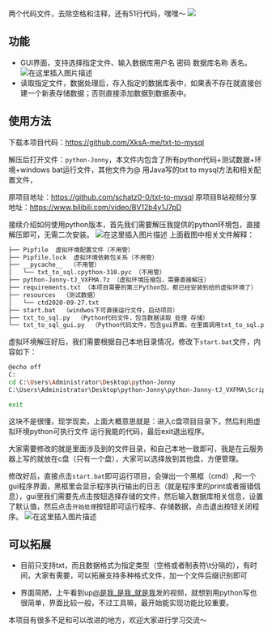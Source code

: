 两个代码文件，去除空格和注释，还有51行代码，嘿嘿～
![](https://img-blog.csdnimg.cn/317b240fd2d64b15baee5c7149c7542f.png)
## 功能
- GUI界面，支持选择指定文件、输入数据库用户名 密码 数据库名称 表名。
![在这里插入图片描述](https://img-blog.csdnimg.cn/45f59e8e3e7b4faf96eefbd493b811b3.png)
- 读取指定文件，数据处理后，存入指定的数据库表中，如果表不存在就直接创建一个新表存储数据；否则直接添加数据到数据表中。

## 使用方法
下载本项目代码：https://github.com/XksA-me/txt-to-mysql

解压后打开文件：`python-Jonny`，本文件内包含了所有python代码+测试数据+环境+windows bat运行文件，其他文件为@ 用Java写的txt to mysql方法和相关配置文件，

原项目地址：https://github.com/schatz0-0/txt-to-mysql
原项目B站视频分享地址：https://www.bilibili.com/video/BV12b4y1J7pD

接续介绍如何使用python版本，首先我们需要解压我提供的python环境包，直接解压即可，无需二次安装。
![在这里插入图片描述](https://img-blog.csdnimg.cn/ac702adda50b4d59a878efac99215fc2.png)
上面截图中相关文件解释：
```bash
├── Pipfile  虚拟环境配置文件（不用管）
├── Pipfile.lock  虚拟环境依赖包关系（不用管）
├── __pycache__  （不用管）
│   └── txt_to_sql.cpython-310.pyc （不用管）
├── python-Jonny-tJ_VXFMA.7z （虚拟环境压缩包，需要直接解压）
├── requirements.txt （本项目需要的第三Python包，都已经安装到给的虚拟环境了）
├── resources  （测试数据）
│   └── ctd2020-09-27.txt
├── start.bat  （windwos下可直接运行文件，启动项目）
├── txt_to_sql.py  （Python代码文件，包含数据读取 处理 存储）
└── txt_to_sql_gui.py  （Python代码文件，包含gui界面，在里面调用txt_to_sql.py文件，所以只用运行本文件即可）
```

虚拟环境解压好后，我们需要根据自己本地目录情况，修改下`start.bat`文件，内容如下：
```bash
@echo off
C:
cd C:\Users\Administrator\Desktop\python-Jonny
C:\Users\Administrator\Desktop\python-Jonny\python-Jonny-tJ_VXFMA\Scripts\python txt_to_sql_gui.py

exit
```
这块不是很懂，现学现卖，上面大概意思就是：进入c盘项目目录下，然后利用虚拟环境python可执行文件 运行我能的代码，最后exit退出程序。

大家需要修改的就是里面涉及到的文件目录，和自己本地一致即可，我是在云服务器上写的就放在c盘（只有一个盘），大家可以选择放到其他盘，方便管理。

修改好后，直接点击`start.bat`即可运行项目，会弹出一个黑框（cmd）,和一个gui程序界面，黑框里会显示程序执行输出的日志（就是程序里的print或者报错信息），gui里我们需要先点击按钮选择存储的文件，然后输入数据库相关信息，设置了默认值，然后点击`开始处理`按钮即可运行程序、存储数据，点击退出按钮关闭程序。
![在这里插入图片描述](https://img-blog.csdnimg.cn/b24b7d605d1e47ecba0f70d415bb79c0.png)
## 可以拓展
- 目前只支持txt，而且数据格式为指定类型（空格或者制表符\t分隔的），有时间，大家有需要，可以拓展支持多种格式文件，加一个文件后缀识别即可

- 界面简陋，上午看到up[@是我_是我_就是我](https://space.bilibili.com/40742726)发的视频，就想到用python写也很简单，界面比较一般，不过工具嘛，最开始能实现功能比较重要。

本项目有很多不足和可以改进的地方，欢迎大家进行学习交流～

